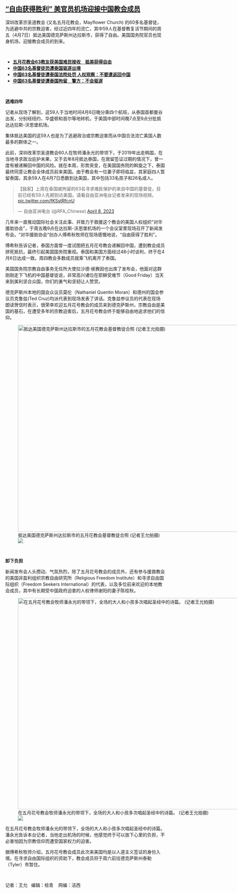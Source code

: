 <!--1680963493000-->
[“自由获得胜利”   美官员机场迎接中国教会成员](https://www.rfa.org/mandarin/yataibaodao/shehui/wy-04082023092909.html)
------

<p>深圳改革宗圣道教会 (又名五月花教会，Mayflower Church) 的60多名基督徒，为逃避中共的宗教迫害，经过近四年的流亡，其中59人在基督教复活节期间的周五（4月7日）抵达美国德克萨斯州达拉斯市，获得了自由。美国国务院官员也现身机场，迎接教会成员的到来。</p><p><span class="result-title"> </span></p><ul><li><strong><a href="https://www.rfa.org/mandarin/Xinwen/hcm-04072023093648.html">五月花教会63教友获美国难民接收　抵美获得自由</a></strong></li><li><strong><a href="https://www.rfa.org/mandarin/Xinwen/3-04052023141430.html">中国63名基督徒恐遭泰国驱逐出境</a></strong></li><li><strong><a href="https://www.rfa.org/mandarin/Xinwen/6-04012023155553.html">中国63名基督徒遭泰国法院处罚 人权观察：不要遣返回中国</a></strong></li><li><strong><a href="https://www.rfa.org/mandarin/yataibaodao/shehui/hcm-03312023083716.html">中国63名基督徒遭泰国拘留　警方：不会驱逐</a></strong></li></ul><p><span class="result-title"> </span></p><p><strong>逃难四年</strong></p><p>记者从现场了解到，这59人于当地时间4月6日晚分乘四个航班，从泰国首都曼谷出发，分别经纽约、华盛顿和首尔等地转机，于美国中部时间晚7点至9点分批抵达达拉斯-沃思堡机场。</p><p>集体抵达美国的这59人也是为了逃避政治或宗教迫害而从中国合法流亡美国人数最多的群体之一。</p><p>此前，深圳改革宗圣道教会60人在牧师潘永光的带领下，于2019年出走韩国，在当地寻求政治庇护未果，又于去年8月抵达泰国，在居留签证过期的情况下，曾一度有被递解回中国的风险。就在本周，形势突变，在美国国务院的斡旋之下，泰国最终同意让教会全体成员前来美国。由于教会有一位妻子即将临盆，其家庭四人暂留泰国，其余59人在4月7日悉数到达美国，其中包括33名孩子和26名成人。</p><blockquote class="twitter-tweet"><p dir="ltr" lang="zh">【独家】上周在泰国被拘留的63名寻求难民保护的来自中国的基督徒，目前已经有59人先期到达美国。请看自由亚洲电台记者发来的现场视频。 <a href="https://t.co/fKSstRfcnU">pic.twitter.com/fKSstRfcnU</a></p>— 自由亚洲电台 (@RFA_Chinese) <a href="https://twitter.com/RFA_Chinese/status/1644549392668524544?ref_src=twsrc%5Etfw">April 8, 2023</a></blockquote><p></p><p>几年来一直推动国际社会关注此事、并致力于救援这个教会的美国人权组织“对华援助协会”，于周五晚9点在达拉斯-沃思堡机场的一个会议室里现场召开了新闻发布会。“对华援助协会”创办人傅希秋牧师在现场感慨地说，“自由获得了胜利”。</p><p>傅希秋告诉记者，泰国方面曾一度试图把五月花号教会递解回中国，遭到教会成员拼死抵抗，最终引起美国国务院重视。泰国和美国方面经过48小时谈判，终于在4月6日达成一致。周四教会多数成员就乘飞机离开了泰国。</p><p>美国国务院宗教自由事务无任所大使拉沙德·侯赛因也出席了发布会，他面对这群刚刚走下飞机的中国基督徒说，非常高兴诸位在耶稣受难节（Good Friday）当天来到美利坚合众国，你们的勇气和坚韧让人赞赏。</p><p>德克萨斯州本地的国会众议员莫伦（Nathaniel Quentin Moran）和德州的国会参议员克鲁兹(Ted Cruz)均派代表到现场发表了讲话。克鲁兹参议员的代表在现场朗读贺信时表示，很荣幸欢迎五月花号教会的成员来到德克萨斯州，宗教自由是美国的基石，在遭受多年的宗教迫害后，五月花号教会终于能够自由地追求他们的信仰。</p><p><figure class="image-richtext image-inline captioned" style="width:1192px;"><img alt="抵达美国德克萨斯州达拉斯市的五月花教会基督教徒合照 (记者王允拍摄)" height="654" src="https://www.rfa.org/mandarin/yataibaodao/shehui/wy-04082023092909.html/image-1.jpg/@@images/5a5d3e62-04ac-430e-9d5d-0ba66a9b25b4.jpeg" title="Image-1.jpg" width="1192"/><figcaption class="image-caption">抵达美国德克萨斯州达拉斯市的五月花教会基督教徒合照 (记者王允拍摄)</figcaption><small></small><div id="zoomattribute"><a data-caption="抵达美国德克萨斯州达拉斯市的五月花教会基督教徒合照 (记者王允拍摄)" data-fancybox="" href="https://www.rfa.org/mandarin/yataibaodao/shehui/wy-04082023092909.html/image-1.jpg" id="single_image" title="抵达美国德克萨斯州达拉斯市的五月花教会基督教徒合照 (记者王允拍摄)"><img src="/++plone++rfa-resources/img/icon-zoom.png"/></a></div></figure></p><p><span class="result-title"> </span></p><p><strong>卸下负担</strong></p><p>新闻发布会人头攒动、气氛热烈，除了五月花号教会的成员外，还有参与援救教会的美国非盈利组织宗教自由研究所（Religious Freedom Institute）和寻求自由国际组织（Freedom Seekers International）的代表，以及多位前来欢迎的本地教会成员，其中有长期受中国政府迫害的人权律师谢阳的妻子陈桂秋。</p><p><figure class="image-richtext image-inline captioned" style="width:1066px;"><img alt="在五月花号教会牧师潘永光的带领下，全场的大人和小孩多次唱起圣经中的诗篇。 (记者王允拍摄)" height="668" src="https://www.rfa.org/mandarin/yataibaodao/shehui/wy-04082023092909.html/54085531.jpg/@@images/aa5416aa-d50f-4b0e-ae5b-ba7bb4d6295d.jpeg" title="合唱.JPG" width="1066"/><figcaption class="image-caption">在五月花号教会牧师潘永光的带领下，全场的大人和小孩多次唱起圣经中的诗篇。 (记者王允拍摄)</figcaption><small></small><div id="zoomattribute"><a data-caption="在五月花号教会牧师潘永光的带领下，全场的大人和小孩多次唱起圣经中的诗篇。 (记者王允拍摄)" data-fancybox="" href="https://www.rfa.org/mandarin/yataibaodao/shehui/wy-04082023092909.html/54085531.jpg" id="single_image" title="在五月花号教会牧师潘永光的带领下，全场的大人和小孩多次唱起圣经中的诗篇。 (记者王允拍摄)"><img src="/++plone++rfa-resources/img/icon-zoom.png"/></a></div></figure></p><p>在五月花号教会牧师潘永光的带领下，全场的大人和小孩多次唱起圣经中的诗篇。潘永光告诉本台记者，当他走出机场的时候，他感觉终于可以放下心里的负担，不必害怕因为宗教信仰而遭受国家权力的迫害。</p><p>据傅希秋牧师介绍，五月花号教会成员此次来美国均是以人道主义签证的身份入境。在寻求自由国际组织的资助下，教会成员将于周六前往德克萨斯州泰勒（Tyler）市暂住。</p><p><span class="result-title"> </span></p><p>记者：王允   编辑：梒青 <span>   网编：洁西</span></p>
